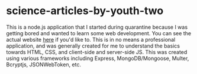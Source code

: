# science-articles-by-youth-two

This is a node.js application that I started during quarantine because I was getting bored and wanted to learn some web development. You can see the actual website <a href="http://www.sciencearticlesbyyouth.herokuapp.com/">here</a> if you'd like to. This is in no means a professional application, and was generally created for me to understand the basics towards HTML, CSS, and client-side and server-side JS. This was created using various frameworks including Express, MongoDB/Mongoose, Multer, Bcryptjs, JSONWebToken, etc.
